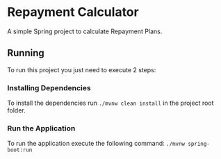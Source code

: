 # Repayment Calculator

A simple Spring project to calculate Repayment Plans.

## Running
To run this project you just need to execute 2 steps:
### Installing Dependencies
To install the dependencies run `./mvnw clean install` in the project root folder.
### Run the Application
To run the application execute the following command: `./mvnw spring-boot:run`
